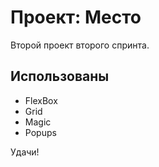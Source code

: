 # Проект: Место

Второй проект второго спринта.

## Использованы
* FlexBox
* Grid
* Magic
* Popups

Удачи!
